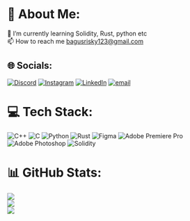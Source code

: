 # 💫 About Me:
🌱 I’m currently learning Solidity, Rust, python etc<br>📫 How to reach me bagusrisky123@gmail.com<br>


## 🌐 Socials:
[![Discord](https://img.shields.io/badge/Discord-%237289DA.svg?logo=discord&logoColor=white)](https://discord.gg/akukangr) [![Instagram](https://img.shields.io/badge/Instagram-%23E4405F.svg?logo=Instagram&logoColor=white)](https://instagram.com/gusderisky) [![LinkedIn](https://img.shields.io/badge/LinkedIn-%230077B5.svg?logo=linkedin&logoColor=white)](https://linkedin.com/in/ida-bagus-rizky-brahmantya-165083286/) [![email](https://img.shields.io/badge/Email-D14836?logo=gmail&logoColor=white)](mailto:bagusrisky123@gmail.com) 

# 💻 Tech Stack:
![C++](https://img.shields.io/badge/c++-%2300599C.svg?style=for-the-badge&logo=c%2B%2B&logoColor=white) ![C](https://img.shields.io/badge/c-%2300599C.svg?style=for-the-badge&logo=c&logoColor=white) ![Python](https://img.shields.io/badge/python-3670A0?style=for-the-badge&logo=python&logoColor=ffdd54) ![Rust](https://img.shields.io/badge/rust-%23000000.svg?style=for-the-badge&logo=rust&logoColor=white) ![Figma](https://img.shields.io/badge/figma-%23F24E1E.svg?style=for-the-badge&logo=figma&logoColor=white) ![Adobe Premiere Pro](https://img.shields.io/badge/Adobe%20Premiere%20Pro-9999FF.svg?style=for-the-badge&logo=Adobe%20Premiere%20Pro&logoColor=white) ![Adobe Photoshop](https://img.shields.io/badge/adobe%20photoshop-%2331A8FF.svg?style=for-the-badge&logo=adobe%20photoshop&logoColor=white) ![Solidity](https://img.shields.io/badge/Solidity-%23363636.svg?style=for-the-badge&logo=solidity&logoColor=white)
# 📊 GitHub Stats:
![](https://github-readme-stats.vercel.app/api?username=GusdeRizky&theme=dark&hide_border=false&include_all_commits=false&count_private=false)<br/>
![](https://nirzak-streak-stats.vercel.app/?user=GusdeRizky&theme=dark&hide_border=false)<br/>
![](https://github-readme-stats.vercel.app/api/top-langs/?username=GusdeRizky&theme=dark&hide_border=false&include_all_commits=false&count_private=false&layout=compact)

<!-- Proudly created with GPRM ( https://gprm.itsvg.in ) -->
